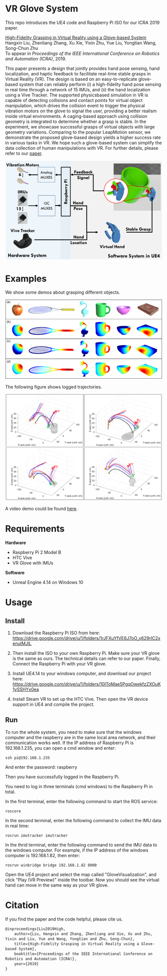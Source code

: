 # VR Glove System

This repo introduces the UE4 code and Raspberry Pi ISO for our ICRA 2019 paper.  

[High-Fidelity Grasping in Virtual Reality using a Glove-based System](./doc/ICRA19.pdf)  
Hangxin Liu, Zhenliang Zhang, Xu Xie, Yixin Zhu, Yue Liu, Yongtian Wang, Song-Chun Zhu  
To appear in *Proceedings of the IEEE International Conference on Robotics and Automation (ICRA)*, 2019.  

This paper presents a design that jointly provides hand pose sensing, hand localization, and haptic feedback to facilitate real-time stable grasps in Virtual Reality (VR). The design is based on an easy-to-replicate glove-based system that can reliably perform (i) a high-fidelity hand pose sensing in real time through a network of 15 IMUs, and (ii) the hand localization using a Vive Tracker. The supported physicsbased simulation in VR is capable of detecting collisions and contact points for virtual object manipulation, which drives the collision event to trigger the physical vibration motors on the glove to signal the user, providing a better realism inside virtual environments. A caging-based approach using collision geometry is integrated to determine whether a grasp is stable. In the experiment, we showcase successful grasps of virtual objects with large geometry variations. Comparing to the popular LeapMotion sensor, we demonstrate the proposed glove-based design yields a higher success rate in various tasks in VR. We hope such a glove-based system can simplify the data collection of human manipulations with VR. For further details, please refer to our [paper](./doc/ICRA19.pdf). 

![framework](./images/sys_arch.png)

# Examples

We show some demos about grasping different objects.

![HeatMap](./images/HeatMap.png)

The following figure shows logged trajectories.

![trajectory](./images/trajectory_v2.png)

A video demo could be found [here](./video/VRGloveSmall.mp4).

# Requirements

**Hardware**
* Raspberry Pi 2 Model B
* HTC Vive
* VR Glove with IMUs

**Software**
* Unreal Engine 4.14 on Windows 10


# Usage

## Install

1. Download the Raspberry Pi ISO from here: https://drive.google.com/drive/u/1/folders/1rJFXuYfVE6J7oO_y629rIC2xenuIMJlL

2. Then install the ISO to your own Raspberry Pi. Make sure your VR glove is the same as ours. The technical details can refer to our paper. Finally, Connect the Raspberry Pi with your VR glove.

3. Install UE4.14 to your windows computer, and download our project here: https://drive.google.com/drive/u/1/folders/10IToMae5PgqOwekfzZXOuK1ySSHYx0ea

4. Install Steam VR to set up the HTC Vive. Then open the VR device support in UE4 and compile the project.


## Run

To run the whole system, you need to make sure that the windows computer and the raspberry are in the same local area network, and their communication works well. If the IP address of Raspberry Pi is 192.168.1.235, you can open a cmd window and enter:
```
ssh pi@192.168.1.235
```
And enter the password: raspberry

Then you have successfully logged in the Raspberry Pi.

You need to log in three terminals (cmd windows) to the Raspberry Pi in total.

In the first terminal, enter the following command to start the ROS service:
```
roscore
```

In the second terminal, enter the following command to collect the IMU data in real time:
```
rosrun imutracker imutracker
``` 

In the thrid terminal, enter the following command to send the IMU data to the windows computer. For example, if the IP address of the windows computer is 192.168.1.82, then enter:
```
rosrun winbridge bridge 192.168.1.82 8000
``` 

Open the UE4 project and select the map called "GloveVisualization", and click "Play (VR Preview)" inside the toolbar. Now you should see the virtual hand can move in the same way as your VR glove.


# Citation

If you find the paper and the code helpful, please cite us.
```
@inproceedings{Liu2019High,
    author={Liu, Hangxin and Zhang, Zhenliang and Xie, Xu and Zhu, Yixin and Liu, Yue and Wang, Yongtian and Zhu, Song-Chun},
    title={High-Fidelity Grasping in Virtual Reality using a Glove-based System},
    booktitle={Proceedings of the IEEE International Conference on Robotics and Automation (ICRA)},
    year={2019}
}
```




